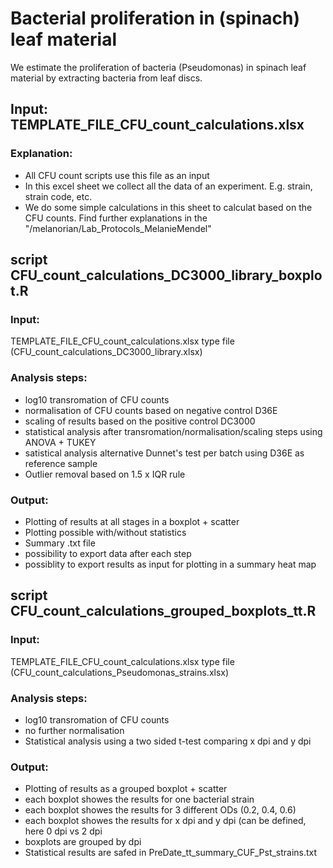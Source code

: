 # Bacterial proliferation in (spinach) leaf material

We estimate the proliferation of bacteria (Pseudomonas) in spinach leaf material by extracting bacteria from leaf discs. 

## Input: TEMPLATE_FILE_CFU_count_calculations.xlsx 
### Explanation: 
- All CFU count scripts use this file as an input
- In this excel sheet we collect all the data of an experiment. E.g. strain, strain code, etc. 
- We do some simple calculations in this sheet to calculat based on the CFU counts. Find further explanations in the "/melanorian/Lab_Protocols_MelanieMendel"

## script CFU_count_calculations_DC3000_library_boxplot.R
### Input:  
TEMPLATE_FILE_CFU_count_calculations.xlsx  type file (CFU_count_calculations_DC3000_library.xlsx)

### Analysis steps:
- log10 transromation of CFU counts
- normalisation of CFU counts based on negative control D36E
- scaling of results based on the positive control DC3000
- statistical analysis after transromation/normalisation/scaling steps using ANOVA + TUKEY
- satistical analysis alternative Dunnet's test per batch using D36E as reference sample
- Outlier removal based on 1.5 x IQR rule 

### Output:
- Plotting of results at all stages in a boxplot + scatter 
- Plotting possible with/without statistics
- Summary .txt file 
- possibility to export data after each step
- possiblity to export results as input for plotting in a summary heat map

## script CFU_count_calculations_grouped_boxplots_tt.R
### Input:  
TEMPLATE_FILE_CFU_count_calculations.xlsx  type file (CFU_count_calculations_Pseudomonas_strains.xlsx)

### Analysis steps:
- log10 transromation of CFU counts
- no further normalisation
- Statistical analysis using a two sided t-test comparing x dpi and y dpi 

### Output:
- Plotting of results as a grouped boxplot + scatter
- each boxplot showes the results for one bacterial strain
- each boxplot showes the results for 3 different ODs (0.2, 0.4, 0.6)
- each boxplot showes the results for x dpi and y dpi (can be defined, here 0 dpi vs 2 dpi
- boxplots are grouped by dpi
- Statistical results are safed in PreDate_tt_summary_CUF_Pst_strains.txt
